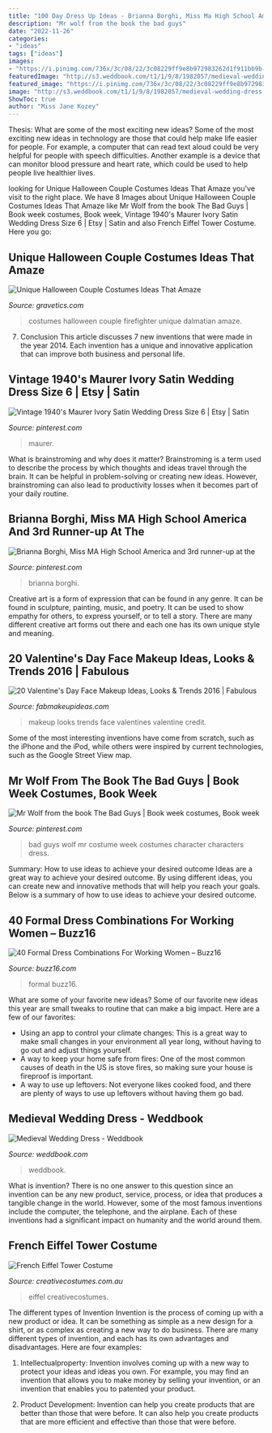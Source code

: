 ```yaml
---
title: "100 Day Dress Up Ideas - Brianna Borghi, Miss Ma High School America And 3rd Runner-up At The"
description: "Mr wolf from the book the bad guys"
date: "2022-11-26"
categories:
- "ideas"
tags: ["ideas"]
images:
- "https://i.pinimg.com/736x/3c/08/22/3c08229ff9e8b972983262d1f911bb9b--lacie-pageants.jpg"
featuredImage: "http://s3.weddbook.com/t1/1/9/8/1982057/medieval-wedding-dress.jpg"
featured_image: "https://i.pinimg.com/736x/3c/08/22/3c08229ff9e8b972983262d1f911bb9b--lacie-pageants.jpg"
image: "http://s3.weddbook.com/t1/1/9/8/1982057/medieval-wedding-dress.jpg"
ShowToc: true
author: "Miss Jane Kozey"
---
```



Thesis: What are some of the most exciting new ideas?
Some of the most exciting new ideas in technology are those that could help make life easier for people. For example, a computer that can read text aloud could be very helpful for people with speech difficulties. Another example is a device that can monitor blood pressure and heart rate, which could be used to help people live healthier lives.

	

		
looking for Unique Halloween Couple Costumes Ideas That Amaze you've visit to the right place. We have 8 Images about Unique Halloween Couple Costumes Ideas That Amaze like Mr Wolf from the book The Bad Guys | Book week costumes, Book week, Vintage 1940&#039;s Maurer Ivory Satin Wedding Dress Size 6 | Etsy | Satin and also French Eiffel Tower Costume. Here you go:
		
    
## Unique Halloween Couple Costumes Ideas That Amaze

<img loading=lazy src="https://www.gravetics.com/wp-content/uploads/2017/07/Dalmatian-Firefighter.jpg" onerror="this.onerror=null;this.src='https://tse3.mm.bing.net/th?id=OIP.2GyKmF6GvnY-WS6n4MIymwHaJ4&amp;pid=15.1';" alt="Unique Halloween Couple Costumes Ideas That Amaze">

_Source: gravetics.com_

>costumes halloween couple firefighter unique dalmatian amaze. 

	

7. Conclusion
This article discusses 7 new inventions that were made in the year 2014. Each invention has a unique and innovative application that can improve both business and personal life.

    
## Vintage 1940&#039;s Maurer Ivory Satin Wedding Dress Size 6 | Etsy | Satin

<img loading=lazy src="https://i.pinimg.com/originals/cb/cb/6e/cbcb6e3408e679e89b29b6c737399a9f.jpg" onerror="this.onerror=null;this.src='https://tse4.mm.bing.net/th?id=OIP.Wl9feNy5ZBF8C42B8nMklgHaJ4&amp;pid=15.1';" alt="Vintage 1940&#039;s Maurer Ivory Satin Wedding Dress Size 6 | Etsy | Satin">

_Source: pinterest.com_

>maurer. 

	

What is brainstroming and why does it matter?
Brainstroming is a term used to describe the process by which thoughts and ideas travel through the brain. It can be helpful in problem-solving or creating new ideas. However, brainstroming can also lead to productivity losses when it becomes part of your daily routine.

    
## Brianna Borghi, Miss MA High School America And 3rd Runner-up At The

<img loading=lazy src="https://i.pinimg.com/736x/3c/08/22/3c08229ff9e8b972983262d1f911bb9b--lacie-pageants.jpg" onerror="this.onerror=null;this.src='https://tse2.mm.bing.net/th?id=OIP.qYIUlWwST8UOxsZO4XplWAHaLD&amp;pid=15.1';" alt="Brianna Borghi, Miss MA High School America and 3rd runner-up at the">

_Source: pinterest.com_

>brianna borghi. 

	

Creative art is a form of expression that can be found in any genre. It can be found in sculpture, painting, music, and poetry. It can be used to show empathy for others, to express yourself, or to tell a story. There are many different creative art forms out there and each one has its own unique style and meaning.

    
## 20 Valentine&#039;s Day Face Makeup Ideas, Looks &amp; Trends 2016 | Fabulous

<img loading=lazy src="http://fabmakeupideas.com/wp-content/uploads/2016/01/20-Valentines-Day-Face-Makeup-Ideas-Looks-Trends-2016-2.jpg" onerror="this.onerror=null;this.src='https://tse3.mm.bing.net/th?id=OIP.2rNtr0k7kl5SuqHwlXaG2QHaJ3&amp;pid=15.1';" alt="20 Valentine&#039;s Day Face Makeup Ideas, Looks &amp; Trends 2016 | Fabulous">

_Source: fabmakeupideas.com_

>makeup looks trends face valentines valentine credit. 

	

Some of the most interesting inventions have come from scratch, such as the iPhone and the iPod, while others were inspired by current technologies, such as the Google Street View map.

    
## Mr Wolf From The Book The Bad Guys | Book Week Costumes, Book Week

<img loading=lazy src="https://i.pinimg.com/736x/d1/61/e0/d161e0b51d4acf5bd0e64f043c1b5df1.jpg" onerror="this.onerror=null;this.src='https://tse3.mm.bing.net/th?id=OIP.tLUksfsXIZSXpOO5sjE1qwHaJ3&amp;pid=15.1';" alt="Mr Wolf from the book The Bad Guys | Book week costumes, Book week">

_Source: pinterest.com_

>bad guys wolf mr costume week costumes character characters dress. 

	

Summary: How to use ideas to achieve your desired outcome
Ideas are a great way to achieve your desired outcome. By using different ideas, you can create new and innovative methods that will help you reach your goals. Below is a summary of how to use ideas to achieve your desired outcome.

    
## 40 Formal Dress Combinations For Working Women – Buzz16

<img loading=lazy src="https://buzz16.com/wp-content/uploads/2018/11/Formal-Dress-Combinations-For-Working-Women40.jpg" onerror="this.onerror=null;this.src='https://tse3.mm.bing.net/th?id=OIP.poPyS5PjV8_wzMbH_9X0gwHaR6&amp;pid=15.1';" alt="40 Formal Dress Combinations For Working Women – Buzz16">

_Source: buzz16.com_

>formal buzz16. 

	

What are some of your favorite new ideas?
Some of our favorite new ideas this year are small tweaks to routine that can make a big impact. Here are a few of our favorites: 
- Using an app to control your climate changes: This is a great way to make small changes in your environment all year long, without having to go out and adjust things yourself. 
- A way to keep your home safe from fires: One of the most common causes of death in the US is stove fires, so making sure your house is fireproof is important. 
- A way to use up leftovers: Not everyone likes cooked food, and there are plenty of ways to use up leftovers without having them go bad.

    
## Medieval Wedding Dress - Weddbook

<img loading=lazy src="http://s3.weddbook.com/t1/1/9/8/1982057/medieval-wedding-dress.jpg" onerror="this.onerror=null;this.src='https://tse1.mm.bing.net/th?id=OIP.gXBIpe5a0MK_iWPj6W271QHaK1&amp;pid=15.1';" alt="Medieval Wedding Dress - Weddbook">

_Source: weddbook.com_

>weddbook. 

	

What is invention?
There is no one answer to this question since an invention can be any new product, service, process, or idea that produces a tangible change in the world. However, some of the most famous inventions include the computer, the telephone, and the airplane. Each of these inventions had a significant impact on humanity and the world around them.

    
## French Eiffel Tower Costume

<img loading=lazy src="https://www.creativecostumes.com.au/wp-content/uploads/2017/03/eiffel-768x1024.jpg" onerror="this.onerror=null;this.src='https://tse1.mm.bing.net/th?id=OIP.TVo_hfCfrBta2g5_6y4e_QHaJ4&amp;pid=15.1';" alt="French Eiffel Tower Costume">

_Source: creativecostumes.com.au_

>eiffel creativecostumes. 

	

The different types of Invention
Invention is the process of coming up with a new product or idea. It can be something as simple as a new design for a shirt, or as complex as creating a new way to do business. There are many different types of invention, and each has its own advantages and disadvantages. Here are four examples: 
1. Intellectualproperty: Invention involves coming up with a new way to protect your ideas and ideas you own. For example, you may find an invention that allows you to make money by selling your invention, or an invention that enables you to patented your product. 

2. Product Development: Invention can help you create products that are better than those that were before. It can also help you create products that are more efficient and effective than those that were before. 


